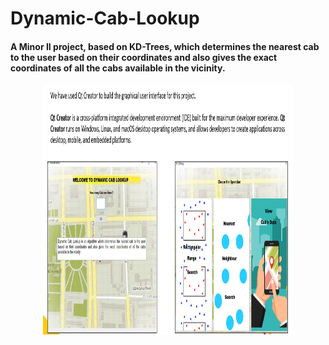 # Dynamic-Cab-Lookup

#### A Minor II project, based on KD-Trees, which determines the nearest cab to the user based on their coordinates and also gives the exact coordinates of all the cabs available in the vicinity.

<p align="center">
  <img width="400" height="400" src="https://github.com/OjasviChauhan/Dynamic-Cab-Lookup/blob/main/dcl.PNG">
</p>
